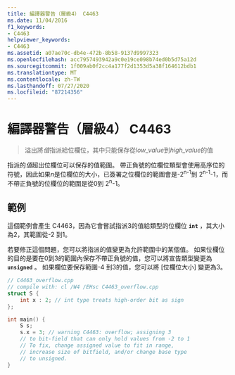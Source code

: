 ```yaml
---
title: 編譯器警告（層級4） C4463
ms.date: 11/04/2016
f1_keywords:
- C4463
helpviewer_keywords:
- C4463
ms.assetid: a07ae70c-db4e-472b-8b58-9137d9997323
ms.openlocfilehash: acc7957493942a9c0e19ce098b74ed0b5d75a12d
ms.sourcegitcommit: 1f009ab0f2cc4a177f2d1353d5a38f164612bdb1
ms.translationtype: MT
ms.contentlocale: zh-TW
ms.lasthandoff: 07/27/2020
ms.locfileid: "87214356"
---
```

# <a name="compiler-warning-level-4-c4463"></a>編譯器警告（層級4） C4463

> 溢出將*值*指派給位欄位，其中只能保存從*low_value*到*high_value*的值

指派的*值*超出位欄位可以保存的值範圍。 帶正負號的位欄位類型會使用高序位的符號，因此如果*n*是位欄位的大小，已簽署之位欄位的範圍會是-2<sup>n-1</sup>到 2<sup>n-1</sup>-1，而不帶正負號的位欄位的範圍是從0到 2<sup>n</sup>-1。

## <a name="example"></a>範例

這個範例會產生 C4463，因為它會嘗試指派3的值給類型的位欄位 **`int`** ，其大小為2，其範圍從-2 到1。

若要修正這個問題，您可以將指派的值變更為允許範圍中的某個值。 如果位欄位的目的是要在0到3的範圍內保存不帶正負號的值，您可以將宣告類型變更為 **`unsigned`** 。 如果欄位要保存範圍-4 到3的值，您可以將 [位欄位大小] 變更為3。

```cpp
// C4463_overflow.cpp
// compile with: cl /W4 /EHsc C4463_overflow.cpp
struct S {
    int x : 2; // int type treats high-order bit as sign
};

int main() {
    S s;
    s.x = 3; // warning C4463: overflow; assigning 3
    // to bit-field that can only hold values from -2 to 1
    // To fix, change assigned value to fit in range,
    // increase size of bitfield, and/or change base type
    // to unsigned.
}
```
